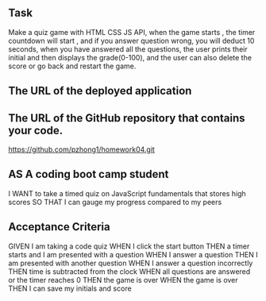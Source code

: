 ## Task
Make a quiz game with HTML CSS JS API, when the game starts , the timer countdown will start
, and if you answer question wrong, you will deduct 10 seconds, when you have answered all the
questions, the user prints their initial and then displays the grade(0-100), and the user can
also delete the score or go back and restart the game.

## The URL of the deployed application
## The URL of the GitHub repository that contains your code.
https://github.com/pzhong1/homework04.git

## AS A coding boot camp student
I WANT to take a timed quiz on JavaScript fundamentals that stores high scores SO THAT I can gauge my progress compared to my peers

## Acceptance Criteria
GIVEN I am taking a code quiz WHEN I click the start button THEN a timer starts and I am presented with a question WHEN I answer a question THEN I am presented with another question WHEN I answer a question incorrectly THEN time is subtracted from the clock WHEN all questions are answered or the timer reaches 0 THEN the game is over WHEN the game is over THEN I can save my initials and score